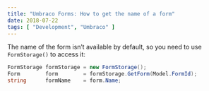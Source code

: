 ```yaml
---
title: "Umbraco Forms: How to get the name of a form"
date: 2018-07-22
tags: [ "Development", "Umbraco" ]
---
```


The name of the form isn’t available by default, so you need to use `FormStorage()` to access it:

```csharp
FormStorage formStorage = new FormStorage();
Form        form        = formStorage.GetForm(Model.FormId);
string      formName    = form.Name;
```
